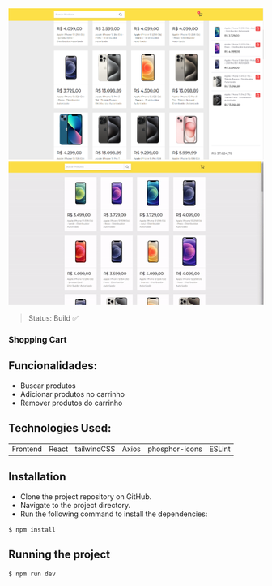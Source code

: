 <center><img src=".\src\assets\Screenshot_1.png"></center>
<center><img src=".\src\assets\gif.gif"></center>

> Status: Build ✅

### Shopping Cart

## Funcionalidades:
 * Buscar produtos
 * Adicionar produtos no carrinho
 * Remover produtos do carrinho

## Technologies Used:

<table>
  <tr>
  <td>Frontend</td>
    <td>React</td>
    <td>tailwindCSS</td>
    <td>Axios</td>
    <td>phosphor-icons</td>
    <td>ESLint</td>
  </tr>
</table>

## Installation
  * Clone the project repository on GitHub.
  * Navigate to the project directory.
  * Run the following command to install the dependencies:

```
$ npm install 
```

## Running the project
```
$ npm run dev
```

